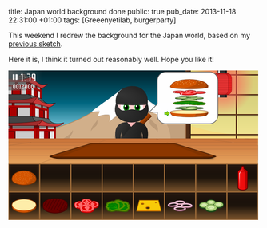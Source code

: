 title: Japan world background done
public: true
pub_date: 2013-11-18 22:31:00 +01:00
tags: [Greeenyetilab, burgerparty]


This weekend I redrew the background for the Japan world, based on my [previous
sketch][sketch].

Here it is, I think it turned out reasonably well. Hope you like it!

[![Japan background](thumb-japan-background.png)](japan-background.png)

[sketch]: ../japan-background/
